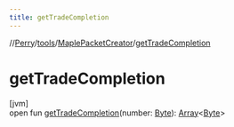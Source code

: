 ```yaml
---
title: getTradeCompletion
---
```

//[Perry](../../../index.html)/[tools](../index.html)/[MaplePacketCreator](index.html)/[getTradeCompletion](get-trade-completion.html)



# getTradeCompletion



[jvm]\
open fun [getTradeCompletion](get-trade-completion.html)(number: [Byte](https://kotlinlang.org/api/latest/jvm/stdlib/kotlin/-byte/index.html)): [Array](https://kotlinlang.org/api/latest/jvm/stdlib/kotlin/-array/index.html)<[Byte](https://kotlinlang.org/api/latest/jvm/stdlib/kotlin/-byte/index.html)>




